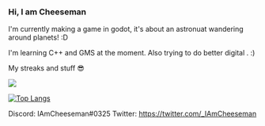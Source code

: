 ### Hi, I am Cheeseman

<!--
**IAmCheeseman/IAmCheeseman** is a ✨ _special_ ✨ repository because its `README.md` (this file) appears on your GitHub profile.

Here are some ideas to get you started:
a
- 🔭 I’m currently working on ...
- 🌱 I’m currently learning ...
- 👯 I’m looking to collaborate on ...
- 🤔 I’m looking for help with ...
- 💬 Ask me about ...
- 📫 How to reach me: ...
- 😄 Pronouns: ...
- ⚡ Fun fact: ...
-->

I'm currently making a game in godot, it's about an astronuat wandering around planets! :D

I'm learning C++ and GMS at the moment. Also trying to do better digital . :)

My streaks and stuff 😎

![](https://github-readme-streak-stats.herokuapp.com/?user=IAmCheeseman&hide_border=true)

[![Top Langs](https://github-readme-stats.vercel.app/api/top-langs/?username=IAmCheeseman&layout=compact&langs_count=6)](https://github.com/anuraghazra/github-readme-stats)



Discord: IAmCheeseman#0325
Twitter: https://twitter.com/_IAmCheeseman
